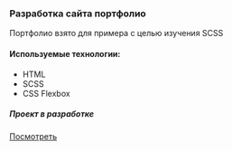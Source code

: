 ### Разработка сайта портфолио
Портфолио взято для примера с целью изучения SCSS

#### Используемые технологии:
* HTML
* SCSS
* CSS Flexbox


##### Проект в разработке
[Посмотреть](https://anastasyazhuk.github.io/portfolio-example/)
